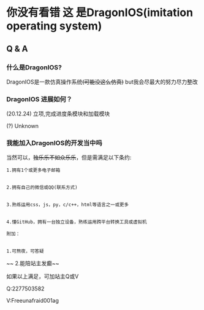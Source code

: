 # 你没有看错 这 是DragonIOS(imitation operating system)


## Q & A


### 什么是DragonIOS?


DragonIOS是一款仿真操作系统~~(可能没这么仿真)~~
but我会尽最大的努力尽力整改


### DragonIOS 进展如何？


(20.12.24) 立项,完成进度条模块和加载模块


(?) Unknown


### 我能加入DragonIOS的开发当中吗


当然可以，~~独乐乐不如众乐乐~~，但是需满足以下条约:


    1.拥有1个或更多电子邮箱


    2.拥有自己的微信或QQ(联系方式)


    3.熟练运用css，js，py，c/c++，html等语言之一或更多


    4.懂GitHub，拥有一台独立设备，熟练运用跨平台转换工具或虚拟机

    附加：


    1.可熬夜，可答疑


~~    2.能陪站主发癫~~


如果以上满足，可加站主Q或V


Q:2277503582


V:Freeunafraid001ag
